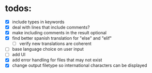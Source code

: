 # todos:
- [x] include types in keywords
- [x] deal with lines that include comments?
- [x] make including comments in the result optional
- [x] find better spanish translation for "else" and "elif"
  - [ ] verify new translations are coherent
- [ ] base language choice on user input
- [ ] add UI
- [x] add error handling for files that may not exist
- [x] change output filetype so international characters can be displayed
